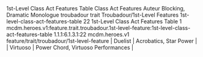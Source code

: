 <ability>
  <name>1st-Level Class Act Features Table</name>
  <keywords>
    <keyword>Class Act</keyword>
  </keywords>
  <type>Features</type>
  <distance>Auteur</distance>
  <target>Blocking, Dramatic Monologue</target>
  <metadata>
    <class>troubadour</class>
    <feature_type>trait</feature_type>
    <file_dpath>Troubadour/1st-Level Features</file_dpath>
    <item_id>1st-level-class-act-features-table</item_id>
    <item_index>22</item_index>
    <item_name>1st-Level Class Act Features Table</item_name>
    <level>1</level>
    <scc>mcdm.heroes.v1:feature.trait.troubadour.1st-level-feature:1st-level-class-act-features-table</scc>
    <scdc>1.1.1:6.1.3.1:22</scdc>
    <source>mcdm.heroes.v1</source>
    <type>feature/trait/troubadour/1st-level-feature</type>
  </metadata>
  <effects>
    <effect type="mundane">| Duelist   | Acrobatics, Star Power             |
| Virtuoso  | Power Chord, Virtuoso Performances |</effect>
  </effects>
</ability>
